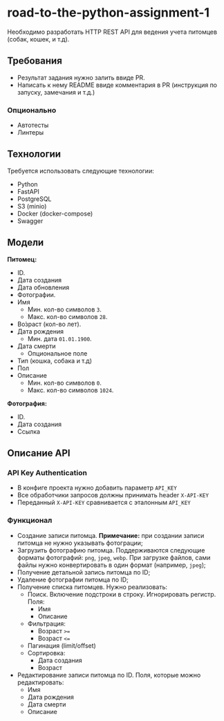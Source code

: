 # road-to-the-python-assignment-1

Необходимо разработать HTTP REST API для ведения учета питомцев (собак, кошек, и т.д).

## Требования
- Результат задания нужно залить ввиде PR.
- Написать к нему README ввиде комментария в PR (инструкция по запуску, замечания и т.д.)

### Опционально
- Автотесты
- Линтеры

## Технологии
Требуется использовать следующие технологии:
- Python
- FastAPI
- PostgreSQL
- S3 (minio)
- Docker (docker-compose)
- Swagger

## Модели
**Питомец:**
- ID. 
- Дата создания
- Дата обновления
- Фотографии.
- Имя
  - Мин. кол-во символов `3`.
  - Макс. кол-во символов `28`.
- Во́зраст (кол-во лет).
- Дата рождения
  - Мин. дата `01.01.1900`.
- Дата смерти
  - Опциональное поле 
- Тип (кошка, собака и т.д)
- Пол
- Описание
  - Мин. кол-во символов `0`.
  - Макс. кол-во символов `1024`.

**Фотография:**
- ID. 
- Дата создания
- Ссылка

## Описание API
### API Key Authentication
- В конфиге проекта нужно добавить параметр `API_KEY`
- Все обработчики запросов должны принимать header `X-API-KEY`
- Переданный `X-API-KEY` сравнивается с эталонным `API_KEY`

### Функционал
- Создание записи питомца. **Примечание:** при создании записи питомца не нужно указывать фотограции;
- Загрузить фотографию питомца. Поддерживаются следующие форматы фотографий: `png`, `jpeg`, `webp`. При загрузке файлов, сами файлы нужно конвертировать в один формат (например, `jpeg`);
- Получение детальной запись питомца по ID;
- Удаление фотографии питомца по ID;
- Получение списка питомцев. Нужно реализовать:
  - Поиск. Включение подстроки в строку. Игнорировать регистр. Поля:
    - Имя
    - Описание
  - Фильтрация:
    - Возраст `>=`
    - Возраст `<=`
  - Пагинация (limit/offset)
  - Сортировка:
    - Дата создания
    - Возраст
- Редактирование записи питомца по ID. Поля, которые можно редактировать:
  - Имя
  - Дата рождения
  - Дата смерти
  - Описание
